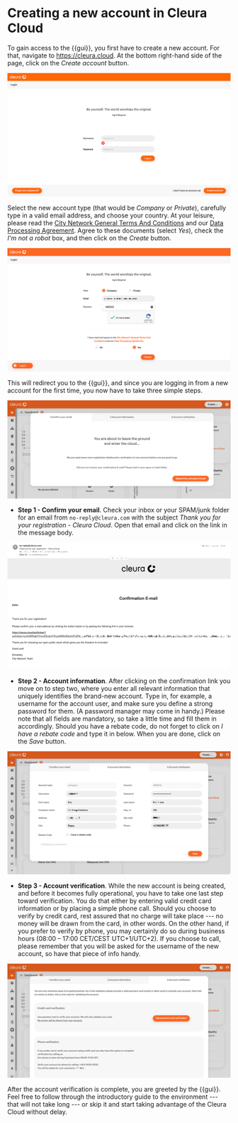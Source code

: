 # Creating a new account in Cleura Cloud

To gain access to the {{gui}}, you first
have to create a new account. For that, navigate to
<https://cleura.cloud>. At the bottom right-hand side of the page,
click on the _Create account_ button.

![Create new account](assets/01-login-page.png)

Select the new account type (that would be _Company_ or _Private_),
carefully type in a valid email address, and choose your country.
At your leisure, please read the [City Network General Terms And
Conditions](https://citycontrolpanel.com/files/City_Network_General_Terms_And_Conditions_City_Cloud.pdf)
and our [Data Processing Agreement](https://citycontrolpanel.com/files/City_Network_CDPA.pdf).
Agree to these documents (select _Yes_), check  the _I'm not a robot_
box, and then click on the _Create_ button.

![Type in necessary details](assets/02-type-email-country.png)

This will redirect you to the {{gui}}, and
since you are logging in from a new account for the first time, you
now have to take three simple steps.

![Three steps to take](assets/03-step-1.png)

* **Step 1 - Confirm your email**. Check your inbox or your SPAM/junk
  folder for an email from `no-reply@cleura.com` with the subject
  _Thank you for your registration - Cleura Cloud_. Open that email
  and click on the link in the message body.

![Three steps to take](assets/04-conf-email.png)

* **Step 2 - Account information**. After clicking on the confirmation
  link you move on to step two, where you enter all relevant
  information that uniquely identifies the brand-new account. Type in,
  for example, a username for the account user, and make sure you
  define a strong password for them. (A password manager may come in
  handy.) Please note that all fields are mandatory, so take a little
  time and fill them in accordingly. Should you have a rebate code, do
  not forget to click on _I have a rebate code_ and type it in
  below. When you are done, click on the _Save_ button.

![Confirm account information](assets/05-step-2.png)

* **Step 3 - Account verification**. While the new account is being
  created, and before it becomes fully operational, you have to take
  one last step toward verification. You do that either by entering
  valid credit card information or by placing a simple phone
  call. Should you choose to verify by credit card, rest assured that
  no charge will take place --- no money will be drawn from the card,
  in other words. On the other hand, if you prefer to verify by phone,
  you may certainly do so during business hours (08:00 – 17:00
  CET/CEST UTC+1/UTC+2). If you choose to call, please remember that
  you will be asked for the username of the new account, so have that
  piece of info handy.

![Account verification](assets/06-step-3.png)

After the account verification is complete, you are greeted by the
{{gui}}. Feel free to follow through the
introductory guide to the environment --- that will not take long ---
or skip it and start taking advantage of the Cleura Cloud without
delay.
